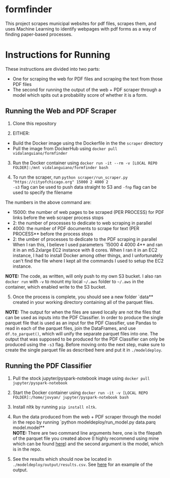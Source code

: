 # formfinder
This project scrapes municipal websites for pdf files, scrapes them, and uses Machine Learning to identify webpages with pdf forms as a way of finding paper-based processes.


# Instructions for Running

These instructions are divided into two parts: 
 - One for scraping the web for PDF files and scraping the text from those PDF files
 - The second for running the output of the web + PDF scraper through a model which spits out a probability score of whether it is a form.
 
 
## Running the Web and PDF Scraper

1. Clone this repository  

2. EITHER:  
 - Build the Docker image using the Dockerfile in the the `scraper` directory  
 - Pull the image from DockerHub using `docker pull vidalanguiano/formfinder`  
 
3. Run the Docker container using `docker run -it --rm -v [LOCAL REPO FOLDER]:/mnt vidalanguiano/formfinder bash`

4. To run the scraper, run `python scraper/run_scraper.py "https://cityofchicago.org" 15000 2 4000 2`  
`-s3` flag can be used to push data straight to S3 and `-fnp` flag can be used to specify the filename  

The numbers in the above command are:  
 - 15000: the number of web pages to be scraped (PER PROCESS) for PDF links before the web scraper process stops  
 - 2: the number of processes to dedicate to web scraping in parallel  
 - 4000: the number of PDF documents to scrape for text (PER PROCESS** before the process stops  
 - 2: the umber of processes to dedicate to the PDF scraping in parallel  
 When I ran this, I believe I used parameters `15000 4 4000 4** and ran it in an m5.2xlarge EC2 instance with 8 cores. When I ran it in an EC2 instance, I had to install Docker among other things, and I unfortunately can't find the file where I kept all the commands I used to setup the EC2 instance.

**NOTE:** The code, as written, will only push to my own S3 bucket. I also ran `docker run` with `-v` to mount my local `~/.aws` folder to `~/.aws` in the container, which enabled write to the S3 bucket.

5. Once the process is complete, you should see a new folder `data** created in your working directory containing all of the parquet files. 

**NOTE:** The output for when the files are saved locally are not the files that can be used as inputs into the PDF Classifier. In order to produce the single parquet file that is used as an input for the PDF Classifier, use Pandas to read in each of the parquet files, join the DataFrames, and use `df.to_parquet()`, which will unify the separate parquet files into one. The output that was supposed to be produced for the PDF Classifier can only be produced using the `-s3` flag. Before moving onto the next step, make sure to create the single parquet file as described here and put it in `./modeldeploy`. 


## Running the PDF Classifier

1. Pull the stock jupyter/pyspark-notebook image using `docker pull jupyter/pyspark-notebook`  

2. Start the Docker container using `docker run -it -v [LOCAL REPO FOLDER]:/home/jovyan/ jupyter/pyspark-notebook bash`  

3. Install nltk by running `pip install nltk`.  

4. Run the data produced from the web + PDF scraper through the model in the repo by running `python modeldeploy/run_model.py data.parq model.model**  
**NOTE:** There are two command line arguments here, one is the filepath of the parquet file you created above (I highly recommend using mine which can be found [here](https://drive.google.com/drive/folders/1sQzYmUM_U8PvAWvXQs3Z1eksDZoczilZ?usp=sharing)) and the second argument is the model, which is in the repo.

5. See the results which should now be located in `./modeldeploy/output/results.csv`. See [here](https://drive.google.com/drive/folders/1sQzYmUM_U8PvAWvXQs3Z1eksDZoczilZ?usp=sharing) for an example of the output.


